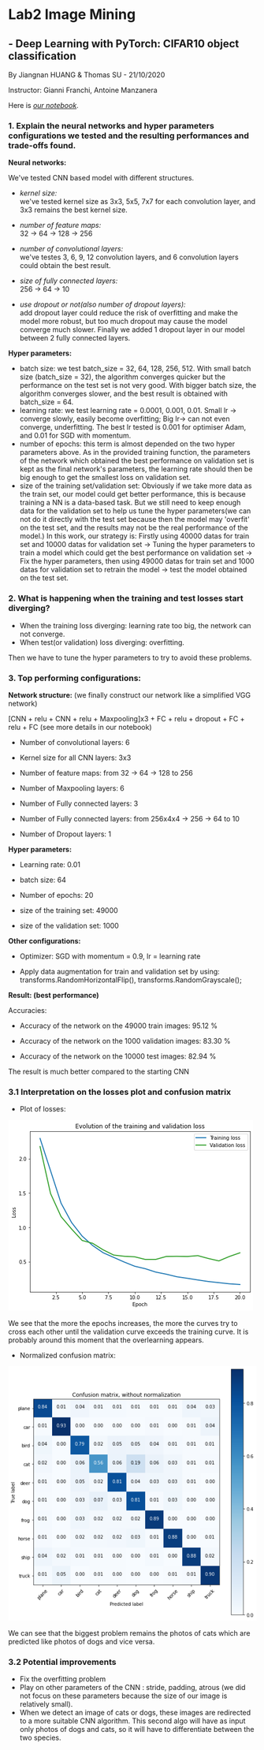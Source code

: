 # Lab2 Image Mining

## - Deep Learning with PyTorch: CIFAR10 object classification

By Jiangnan HUANG & Thomas SU - 21/10/2020

Instructor: Gianni Franchi, Antoine Manzanera

Here is [*our notebook*](https://github.com/JiangnanH/ImageMining/blob/master/Lab2/Copy_of_PyTorch_cifar10_tutorial_ROB313_2020.ipynb).

### 1. Explain the neural networks and hyper parameters configurations we tested and the resulting performances and trade-offs found.


**Neural networks:**

We've tested CNN based model with different structures.

- *kernel size:*   
  we've tested kernel size as 3x3, 5x5, 7x7 for each convolution layer, and 3x3 remains the best kernel size.
  
- *number of feature maps:*  
  32 -> 64 -> 128 -> 256
  
- *number of convolutional layers:*  
  we've testes 3, 6, 9, 12 convolution layers, and 6 convolution layers could obtain the best result.

- *size of fully connected layers:*  
  256 -> 64 -> 10

- *use dropout or not(also number of dropout layers):*  
  add dropout layer could reduce the risk of overfitting and make the model more robust, but too much dropout may cause the model converge much slower. Finally we added 1 dropout layer in our model between 2 fully connected layers.

**Hyper parameters:**

- batch size: 
  we test batch_size = 32, 64, 128, 256, 512. With small batch size (batch_size = 32), the algorithm converges quicker but the performance on the test set is not very good. With bigger batch size, the algorithm converges slower, and the best result is obtained with batch_size = 64.
- learning rate: 
  we test learning rate = 0.0001, 0.001, 0.01. Small lr -> converge slowly, easily become overfitting; Big lr-> can not even converge, underfitting. The best lr tested is 0.001 for optimiser Adam, and 0.01 for SGD with momentum.
- number of epochs: 
  this term is almost depended on the two hyper parameters above. As in the provided training function, the parameters of the network which obtained the best performance on validation set is kept as the final network's parameters, the learning rate should then be big enough to get the smallest loss on validation set.
- size of the training set/validation set:
  Obviously if we take more data as the train set, our model could get better performance, this is because training a NN is a data-based task. But we still need to keep enough data for the validation set to help us tune the hyper parameters(we can not do it directly with the test set because then the model may 'overfit' on the test set, and the results may not be the real performance of the model.) In this work, our strategy is: Firstly using 40000 datas for train set and 10000 datas for validation set -> Tuning the hyper parameters to train a model which could get the best performance on validation set -> Fix the hyper parameters, then using 49000 datas for train set and 1000 datas for validation set to retrain the model -> test the model obtained on the test set. 

### 2. What is happening when the training and test losses start diverging?
- When the training loss diverging: learning rate too big, the network can not converge.
- When test(or validation) loss diverging: overfitting.

Then we have to tune the hyper parameters to try to avoid these problems.

### 3. Top performing configurations:

**Network structure:** (we finally construct our network like a simplified VGG network)

[CNN + relu + CNN + relu + Maxpooling]x3 + FC + relu + dropout + FC + relu + FC (see more details in our notebook)

- Number of convolutional layers: 6

- Kernel size for all CNN layers: 3x3

- Number of feature maps: from 32 -> 64 -> 128 to 256

- Number of Maxpooling layers: 6

- Number of Fully connected layers: 3

- Number of Fully connected layers: from 256x4x4 -> 256 -> 64 to 10

- Number of Dropout layers: 1

**Hyper parameters:**

- Learning rate: 0.01

- batch size: 64

- Number of epochs: 20

- size of the training set: 49000

- size of the validation set: 1000

**Other configurations:**

- Optimizer: SGD with momentum = 0.9, lr = learning rate

- Apply data augmentation for train and validation set by using: transforms.RandomHorizontalFlip(), transforms.RandomGrayscale();

**Result: (best performance)**

Accuracies:

- Accuracy of the network on the 49000 train images: 95.12 %

- Accuracy of the network on the 1000 validation images: 83.30 %

- Accuracy of the network on the 10000 test images: 82.94 %
  
The result is much better compared to the starting CNN 

### 3.1 Interpretation on the losses plot and confusion matrix

- Plot of losses:

![loss](loss.png)

We see that the more the epochs increases, the more the curves try to cross each other until the validation curve exceeds the training curve. It is probably around this moment that the overlearning appears.



- Normalized confusion matrix:

![Confusion](confusion.png)

We can see that the biggest problem remains the photos of cats which are predicted like photos of dogs and vice versa.

### 3.2 Potential improvements

- Fix the overfitting problem
- Play on other parameters of the CNN : stride, padding, atrous (we did not focus on these parameters because the size of our image is relatively small).
- When we detect an image of cats or dogs, these images are redirected to a more suitable CNN algorithm. This second algo will have as input only photos of dogs and cats, so it will have to differentiate between the two species.
